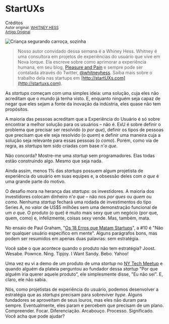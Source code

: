 StartUXs
=================
Créditos<br/>
<small>Autor original: [WHITNEY HESS](http://52weeksofux.com/)<br/>[Artigo Original](http://52weeksofux.com/post/890289075/startuxs)</small>

![Criança segurando carroça, sozinha](http://media.tumblr.com/tumblr_l6hlganQRU1qz7ace.jpg "Criança segurando carroça, sozinha")

> Nosso autor convidado dessa semana é a Whiney Hess. Whitney é uma consultora em projetos de experiências do usuário que vive em Nova Iorque. Ela escreve sobre como aprimorar a experiência humana, em seu blog, [Pleasure and Pain](http://whitneyhess.com/blog/) e sempre pode ser contatada através do Twitter, [@whitneyhess](http://twitter.com/whitneyhess). Saiba mais sobre o trabalho dela nas startups em [http://startUXs.com](http://startuxs.com).

As *startups* começam com uma simples ideia: uma solução, cuja eles não acreditam que o mundo já tenha visto. E, enquanto ninguém seja capaz de negar que eles sejam a fonte da inovação da indústria, eles quase não tem propósitos.

A maioria das pessoas acreditam que a Experiência do Usuário é só sobre encontrar a melhor solução para os usuários &ndash; não é. ExU é sobre definir o problema que precisar ser resolvido (o *por que*), definir os tipos de pessoas que precisam que ele seja resolvido (o *quem*) e definir uma maneira cuja a solução seja relevante para essas pessoas (o *como*). Porém, como via de regra, as *startups* tem sido criadas com base n'*o que*.

Não concorda? Mostre-me uma *startup* sem programadores. Elas todas estão construindo algo. Mesmo que seja nada.

Ainda assim, menos 1% das *startups* possuem algum projetista de experiência do usuário em suas equipes e, a obsessão deles com *o que* é uma grande parte do motivo.

O desafio mora na herança das *startups*: os investidores. A maioria dos investidores colocam dinheiro n'*o que* &ndash; não nos *por ques* ou *quem* ou *como*. Nenhuma *startup* fechará uma rodada de investimentos do tipo Series A, no valor de US$5 milhões sem uma demonstração funcional de um *o que*. O produto (o que) é muito mais sexy que um negócio (por que, quem, como) e, infelizmente, coisas sexy vende. Mas, também, mata.

No ensaio de Paul Graham, "[Os 18 Erros que Matam Startups](http://www.paulgraham.com/startupmistakes.html)", a #10 é "Não ter qualquer usuário específico em mente". Alguns parágrafos bons, mas podem ser resumidos em apenas duas palavras: sem estratégia.

Você sabe o que acontece quando o produto não tem estratégia? Joost. Wesabe. Pownce. Ning. Tipjoy. I Want Sandy. Bebo. Yahoo!

Uma vez eu vi a demo de um produto de uma *startup* no [NY Tech Meetup](http://www.meetup.com/ny-tech/) e quando alguém da plateia perguntou ao fundador dessa *startup* "Por que alguém iria querer aquele produto", ele simplesmente disse, "Eu não sei". E, claro, ele não sabia.

Nós, como projetistas de experiência do usuário, podemos desenvolver a estratégia que as *startups* precisam para sobreviver *hype*. Alguns fundadores se aproveitam de seus louros, mas eles não duram para sempre. Eventualmente, eles param e percebem que precisam de um plano. Compreender. Focar. Diferenciação. Arcabouço. Processo. Significado. Você acha que pode ajudar?
